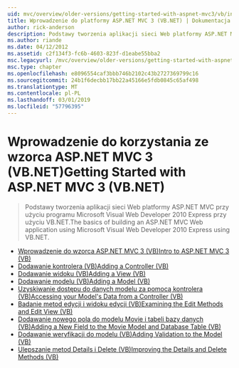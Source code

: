 ```yaml
---
uid: mvc/overview/older-versions/getting-started-with-aspnet-mvc3/vb/index
title: Wprowadzenie do platformy ASP.NET MVC 3 (VB.NET) | Dokumentacja firmy Microsoft
author: rick-anderson
description: Podstawy tworzenia aplikacji sieci Web platformy ASP.NET MVC przy użyciu programu Microsoft Visual Web Developer 2010 Express przy użyciu VB.NET.
ms.author: riande
ms.date: 04/12/2012
ms.assetid: c2f134f3-fc6b-4603-823f-d1eabe55bba2
msc.legacyurl: /mvc/overview/older-versions/getting-started-with-aspnet-mvc3/vb
msc.type: chapter
ms.openlocfilehash: e8096554caf3bbb746b2102c43b2727369799c16
ms.sourcegitcommit: 24b1f6decbb17bb22a45166e5fdb0845c65af498
ms.translationtype: MT
ms.contentlocale: pl-PL
ms.lasthandoff: 03/01/2019
ms.locfileid: "57796395"
---
```

<a name="getting-started-with-aspnet-mvc-3-vbnet"></a><span data-ttu-id="f3973-103">Wprowadzenie do korzystania ze wzorca ASP.NET MVC 3 (VB.NET)</span><span class="sxs-lookup"><span data-stu-id="f3973-103">Getting Started with ASP.NET MVC 3 (VB.NET)</span></span>
====================
> <span data-ttu-id="f3973-104">Podstawy tworzenia aplikacji sieci Web platformy ASP.NET MVC przy użyciu programu Microsoft Visual Web Developer 2010 Express przy użyciu VB.NET.</span><span class="sxs-lookup"><span data-stu-id="f3973-104">The basics of building an ASP.NET MVC Web application using Microsoft Visual Web Developer 2010 Express using VB.NET.</span></span>


- [<span data-ttu-id="f3973-105">Wprowadzenie do wzorca ASP.NET MVC 3 (VB)</span><span class="sxs-lookup"><span data-stu-id="f3973-105">Intro to ASP.NET MVC 3 (VB)</span></span>](intro-to-aspnet-mvc-3.md)
- [<span data-ttu-id="f3973-106">Dodawanie kontrolera (VB)</span><span class="sxs-lookup"><span data-stu-id="f3973-106">Adding a Controller (VB)</span></span>](adding-a-controller.md)
- [<span data-ttu-id="f3973-107">Dodawanie widoku (VB)</span><span class="sxs-lookup"><span data-stu-id="f3973-107">Adding a View (VB)</span></span>](adding-a-view.md)
- [<span data-ttu-id="f3973-108">Dodawanie modelu (VB)</span><span class="sxs-lookup"><span data-stu-id="f3973-108">Adding a Model (VB)</span></span>](adding-a-model.md)
- [<span data-ttu-id="f3973-109">Uzyskiwanie dostępu do danych modelu za pomocą kontrolera (VB)</span><span class="sxs-lookup"><span data-stu-id="f3973-109">Accessing your Model's Data from a Controller (VB)</span></span>](accessing-your-models-data-from-a-controller.md)
- [<span data-ttu-id="f3973-110">Badanie metod edycji i widoku edycji (VB)</span><span class="sxs-lookup"><span data-stu-id="f3973-110">Examining the Edit Methods and Edit View (VB)</span></span>](examining-the-edit-methods-and-edit-view.md)
- [<span data-ttu-id="f3973-111">Dodawanie nowego pola do modelu Movie i tabeli bazy danych (VB)</span><span class="sxs-lookup"><span data-stu-id="f3973-111">Adding a New Field to the Movie Model and Database Table (VB)</span></span>](adding-a-new-field.md)
- [<span data-ttu-id="f3973-112">Dodawanie weryfikacji do modelu (VB)</span><span class="sxs-lookup"><span data-stu-id="f3973-112">Adding Validation to the Model (VB)</span></span>](adding-validation-to-the-model.md)
- [<span data-ttu-id="f3973-113">Ulepszanie metod Details i Delete (VB)</span><span class="sxs-lookup"><span data-stu-id="f3973-113">Improving the Details and Delete Methods (VB)</span></span>](improving-the-details-and-delete-methods.md)
